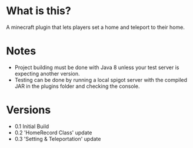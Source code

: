 # What is this?
A minecraft plugin that lets players set a home and teleport to their home.

# Notes
- Project building must be done with Java 8 unless your test server is expecting another version.
- Testing can be done by running a local spigot server with the compiled JAR in the plugins folder and checking the console.

# Versions
-  0.1 Initial Build
-  0.2 'HomeRecord Class' update
-  0.3 'Setting & Teleportation' update